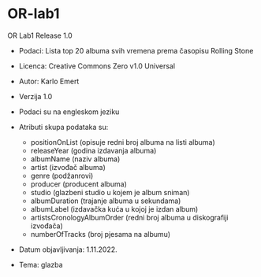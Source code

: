 # OR-lab1
OR Lab1 Release 1.0

- Podaci: Lista top 20 albuma svih vremena prema časopisu Rolling Stone
- Licenca: Creative Commons Zero v1.0 Universal
- Autor: Karlo Emert
- Verzija 1.0
- Podaci su na engleskom jeziku
- Atributi skupa podataka su: 
    - positionOnList (opisuje redni broj albuma na listi albuma)
    - releaseYear (godina izdavanja albuma)
    - albumName (naziv albuma)
    - artist (izvođač albuma)
    - genre (podžanrovi)
    - producer (producent albuma)
    - studio (glazbeni studio u kojem je album sniman)
    - albumDuration (trajanje albuma u sekundama)
    - albumLabel (izdavačka kuća u kojoj je izdan album)
    - artistsCronologyAlbumOrder (redni broj albuma u diskografiji izvođača)
    - numberOfTracks (broj pjesama na albumu)

- Datum objavljivanja: 1.11.2022.
- Tema: glazba

